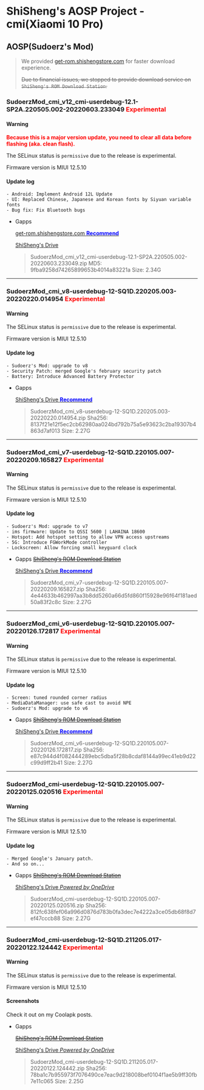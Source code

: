 # ShiSheng's AOSP Project - cmi(Xiaomi 10 Pro)

## AOSP(Sudoerz's Mod)

> We provided [get-rom.shishengstore.com](https://www.bilibili.com/video/BV1GJ411x7h7) for faster download experience.
>
> ~~Due to financial issues, we stopped to provide download service on `ShiSheng's ROM Download Station`.~~
### SudoerzMod_cmi_v12_cmi-userdebug-12.1-SP2A.220505.002-20220603.233049 <font color=red>Experimental</font>

#### Warning

**<font color=red>Because this is a major version update, you need to clear all data before flashing (aka. clean flash).</font>**

The SELinux status is `permissive` due to the release is experimental.

Firmware version is MIUI 12.5.10

#### Update log

	- Android: Implement Android 12L Update
	- UI: Replaced Chinese, Japanese and Korean fonts by Siyuan variable fonts
	- Bug fix: Fix Bluetooth bugs

- Gapps

	[get-rom.shishengstore.com <font color=blue>**Recommend**</font>](https://get-rom.shishengstore.com/?file=SudoerzMod_cmi_v12_cmi-userdebug-12.1-SP2A.220505.002-20220603.233049.zip)

	[ShiSheng's Drive](https://drive.shishengstore.com/api/raw/?path=/Android/cmi-Mi10Pro/Experimental/20220603/SudoerzMod_cmi_v12_cmi-userdebug-12.1-SP2A.220505.002-20220603.233049.zip)
  
  
	> SudoerzMod_cmi_v12_cmi-userdebug-12.1-SP2A.220505.002-20220603.233049.zip
	> MD5: 9fba9258d74265899653b4014a83221a
	> Size: 2.34G

---

### SudoerzMod_cmi_v8-userdebug-12-SQ1D.220205.003-20220220.014954 <font color=red>Experimental</font>

#### Warning

The SELinux status is `permissive` due to the release is experimental.

Firmware version is MIUI 12.5.10

#### Update log

	- Sudoerz's Mod: upgrade to v8
	- Security Patch: merged Google's february security patch
	- Battery: Introduce Advanced Battery Protector

- Gapps

  [ShiSheng's Drive <font color=blue>**Recommend**</font>](https://drive.shishengstore.com/Android/cmi-Mi10Pro/Experimental/20220220/SudoerzMod_cmi_v8-userdebug-12-SQ1D.220205.003-20220220.014954.zip)
  
  
	> SudoerzMod_cmi_v8-userdebug-12-SQ1D.220205.003-20220220.014954.zip
	> Sha256: 8137f21e12f5ec2cb62980aa024bd792b75a5e93623c2ba19307b4863d7af013
	> Size: 2.27G

---

### SudoerzMod_cmi_v7-userdebug-12-SQ1D.220105.007-20220209.165827 <font color=red>Experimental</font>

#### Warning

The SELinux status is `permissive` due to the release is experimental.

Firmware version is MIUI 12.5.10

#### Update log

	- Sudoerz's Mod: upgrade to v7
	- ims firmware: Update to QSSI 5600 | LAHAINA 18600
	- Hotspot: Add hotspot setting to allow VPN access upstreams
	- 5G: Introduce FGWorkMode controller
	- Lockscreen: Allow forcing small keyguard clock

- Gapps
  ~~[ShiSheng's ROM Download Station](http://106.55.51.231:53487/cmi-Mi10Pro/Experimental/20220209/SudoerzMod_cmi_v7-userdebug-12-SQ1D.220105.007-20220209.165827.zip)~~

  [ShiSheng's Drive <font color=blue>**Recommend**</font>](https://drive.shishengstore.com/Android/cmi-Mi10Pro/Experimental/20220209/SudoerzMod_cmi_v7-userdebug-12-SQ1D.220105.007-20220209.165827.zip)
  
  
	> SudoerzMod_cmi_v7-userdebug-12-SQ1D.220105.007-20220209.165827.zip
	> Sha256: 4e44633b462997aa3b8dd5260a66d5fd860f15928e96f64f181aed50a83f2c8c
	> Size: 2.27G

---

### SudoerzMod_cmi_v6-userdebug-12-SQ1D.220105.007-20220126.172817 <font color=red>Experimental</font>

#### Warning

The SELinux status is `permissive` due to the release is experimental.

Firmware version is MIUI 12.5.10

#### Update log

	- Screen: tuned rounded corner radius
	- MediaDataManager: use safe cast to avoid NPE
	- Sudoerz's Mod: upgrade to v6

- Gapps
  ~~[ShiSheng's ROM Download Station](http://106.55.51.231:53487/cmi-Mi10Pro/Experimental/20220126/SudoerzMod_cmi_v6-userdebug-12-SQ1D.220105.007-20220126.172817.zip)~~

  [ShiSheng's Drive <font color=blue>**Recommend**</font>](https://drive.shishengstore.com/Android/cmi-Mi10Pro/Experimental/20220126/SudoerzMod_cmi_v6-userdebug-12-SQ1D.220105.007-20220126.172817.zip)
  
	> SudoerzMod_cmi_v6-userdebug-12-SQ1D.220105.007-20220126.172817.zip
	> Sha256: e87c944d4f082444289ebc5dba5f28b8cdaf8144a99ec41eb9d22c99d9ff2b41
	> Size: 2.27G

---

### SudoerzMod_cmi-userdebug-12-SQ1D.220105.007-20220125.020516 <font color=red>Experimental</font>

#### Warning

The SELinux status is `permissive` due to the release is experimental.

Firmware version is MIUI 12.5.10

#### Update log

	- Merged Google's January patch.
	- And so on...

- Gapps
  ~~[ShiSheng's ROM Download Station](http://106.55.51.231:53487/cmi-Mi10Pro/Experimental/20220125/SudoerzMod_cmi-userdebug-12-SQ1D.220105.007-20220125.020516.zip)~~

  [ShiSheng's Drive *Powered by OneDrive*](https://drive.shishengstore.com/Android/cmi-Mi10Pro/Experimental/20220125/SudoerzMod_cmi-userdebug-12-SQ1D.220105.007-20220125.020516.zip)
  
	> SudoerzMod_cmi-userdebug-12-SQ1D.220105.007-20220125.020516.zip
	> Sha256: 812fc638fef06a996d0876d783b0fa3dec7e4222a3ce05db68f8d7ef47cccb88
	> Size: 2.27G

---

### SudoerzMod_cmi-userdebug-12-SQ1D.211205.017-20220122.124442 <font color=red>Experimental</font>

#### Warning

The SELinux status is `permissive` due to the release is experimental.

Firmware version is MIUI 12.5.10

#### Screenshots

Check it out on my Coolapk posts.

- Gapps

  ~~[ShiSheng's ROM Download Station](http://106.55.51.231:53487/cmi-Mi10Pro/Experimental/20220122/SudoerzMod_cmi-userdebug-12-SQ1D.211205.017-20220122.124442.zip)~~

  [ShiSheng's Drive *Powered by OneDrive*](https://drive.shishengstore.com/Android/cmi-Mi10Pro/Experimental/20220122/SudoerzMod_cmi-userdebug-12-SQ1D.211205.017-20220122.124442.zip)
	
	> SudoerzMod_cmi-userdebug-12-SQ1D.211205.017-20220122.124442.zip
	> Sha256: 78ba1c7b955973f7076490ce7eac9d218008bef0104f1ae5b9ff30fb7e11c065
	> Size: 2.25G
